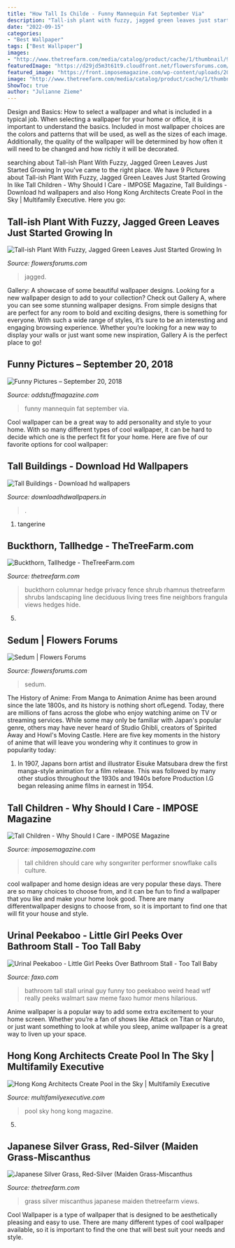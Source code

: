 ```yaml
---
title: "How Tall Is Childe - Funny Mannequin Fat September Via"
description: "Tall-ish plant with fuzzy, jagged green leaves just started growing in"
date: "2022-09-15"
categories:
- "Best Wallpaper"
tags: ["Best Wallpaper"]
images:
- "http://www.thetreefarm.com/media/catalog/product/cache/1/thumbnail/9df78eab33525d08d6e5fb8d27136e95/r/h/rhamnus-tallhedge-buckthorn-shrub.jpg"
featuredImage: "https://d29jd5m3t61t9.cloudfront.net/flowersforums.com/images/fbfiles/images/sedum_1_v_1401704629.jpg"
featured_image: "https://front.imposemagazine.com/wp-content/uploads/2020/05/19061718/Tall-Children-824x1024.jpg"
image: "http://www.thetreefarm.com/media/catalog/product/cache/1/thumbnail/9df78eab33525d08d6e5fb8d27136e95/f/i/file_142_35.jpg"
ShowToc: true
author: "Julianne Zieme"
---
```



Design and Basics: How to select a wallpaper and what is included in a typical job.
When selecting a wallpaper for your home or office, it is important to understand the basics. Included in most wallpaper choices are the colors and patterns that will be used, as well as the sizes of each image. Additionally, the quality of the wallpaper will be determined by how often it will need to be changed and how richly it will be decorated.

	

		
searching about Tall-ish Plant With Fuzzy, Jagged Green Leaves Just Started Growing In you've came to the right place. We have 9 Pictures about Tall-ish Plant With Fuzzy, Jagged Green Leaves Just Started Growing In like Tall Children - Why Should I Care - IMPOSE Magazine, Tall Buildings - Download hd wallpapers and also Hong Kong Architects Create Pool in the Sky | Multifamily Executive. Here you go:
		
    
## Tall-ish Plant With Fuzzy, Jagged Green Leaves Just Started Growing In

<img loading=lazy src="https://d29jd5m3t61t9.cloudfront.net/flowersforums.com/images/fbfiles/images/1452518771992_v_1452522611.jpg" onerror="this.onerror=null;this.src='https://tse4.mm.bing.net/th?id=OIP.tIukxek117Mc4kSyT25KJAHaNK&amp;pid=15.1';" alt="Tall-ish Plant With Fuzzy, Jagged Green Leaves Just Started Growing In">

_Source: flowersforums.com_

>jagged. 

	

Gallery: A showcase of some beautiful wallpaper designs.
Looking for a new wallpaper design to add to your collection? Check out Gallery A, where you can see some stunning wallpaper designs. From simple designs that are perfect for any room to bold and exciting designs, there is something for everyone. With such a wide range of styles, it’s sure to be an interesting and engaging browsing experience. Whether you’re looking for a new way to display your walls or just want some new inspiration, Gallery A is the perfect place to go!





	
	
    
## Funny Pictures – September 20, 2018

<img loading=lazy src="https://oddstuffmagazine.com/wp-content/uploads/2018/09/Fat-mannequin-650x873.jpg" onerror="this.onerror=null;this.src='https://tse3.mm.bing.net/th?id=OIP.RR3jk8EGu12n5DvRY0WUiAHaJ8&amp;pid=15.1';" alt="Funny Pictures – September 20, 2018">

_Source: oddstuffmagazine.com_

>funny mannequin fat september via. 

	

Cool wallpaper can be a great way to add personality and style to your home. With so many different types of cool wallpaper, it can be hard to decide which one is the perfect fit for your home. Here are five of our favorite options for cool wallpaper: 

    
## Tall Buildings - Download Hd Wallpapers

<img loading=lazy src="https://downloadhdwallpapers.in/wp-content/uploads/2017/12/Tall-Buildings-1600x1200.jpg" onerror="this.onerror=null;this.src='https://tse2.mm.bing.net/th?id=OIP.UCGGlZTdF3G7szzdrar-qQHaFj&amp;pid=15.1';" alt="Tall Buildings - Download hd wallpapers">

_Source: downloadhdwallpapers.in_

>. 

	

1. tangerine 

    
## Buckthorn, Tallhedge - TheTreeFarm.com

<img loading=lazy src="http://www.thetreefarm.com/media/catalog/product/cache/1/thumbnail/9df78eab33525d08d6e5fb8d27136e95/r/h/rhamnus-tallhedge-buckthorn-shrub.jpg" onerror="this.onerror=null;this.src='https://tse4.mm.bing.net/th?id=OIP.RSMtpOTW6B-wSbSbOBXJqgAAAA&amp;pid=15.1';" alt="Buckthorn, Tallhedge - TheTreeFarm.com">

_Source: thetreefarm.com_

>buckthorn columnar hedge privacy fence shrub rhamnus thetreefarm shrubs landscaping line deciduous living trees fine neighbors frangula views hedges hide. 

	

5.

    
## Sedum | Flowers Forums

<img loading=lazy src="https://d29jd5m3t61t9.cloudfront.net/flowersforums.com/images/fbfiles/images/sedum_1_v_1401704629.jpg" onerror="this.onerror=null;this.src='https://tse3.mm.bing.net/th?id=OIP.JvIQy-DES0_ZMyqM7tlnXQHaJ4&amp;pid=15.1';" alt="Sedum | Flowers Forums">

_Source: flowersforums.com_

>sedum. 

	

The History of Anime: From Manga to Animation
Anime has been around since the late 1800s, and its history is nothing short ofLegend. Today, there are millions of fans across the globe who enjoy watching anime on TV or streaming services. While some may only be familiar with Japan's popular genre, others may have never heard of Studio Ghibli, creators of Spirited Away and Howl's Moving Castle. Here are five key moments in the history of anime that will leave you wondering why it continues to grow in popularity today:
1) In 1907, Japans born artist and illustrator Eisuke Matsubara drew the first manga-style animation for a film release. This was followed by many other studios throughout the 1930s and 1940s before Production I.G began releasing anime films in earnest in 1954.

    
## Tall Children - Why Should I Care - IMPOSE Magazine

<img loading=lazy src="https://front.imposemagazine.com/wp-content/uploads/2020/05/19061718/Tall-Children-824x1024.jpg" onerror="this.onerror=null;this.src='https://tse1.mm.bing.net/th?id=OIP.cGH9e--AsLtOlvtJx3d2jwHaJN&amp;pid=15.1';" alt="Tall Children - Why Should I Care - IMPOSE Magazine">

_Source: imposemagazine.com_

>tall children should care why songwriter performer snowflake calls culture. 

	

cool wallpaper and home design ideas are very popular these days. There are so many choices to choose from, and it can be fun to find a wallpaper that you like and make your home look good. There are many differentwallpaper designs to choose from, so it is important to find one that will fit your house and style.

    
## Urinal Peekaboo - Little Girl Peeks Over Bathroom Stall - Too Tall Baby

<img loading=lazy src="https://d3qvyul2tp4j8.cloudfront.net/i/Xu4dVv2KEr.jpg" onerror="this.onerror=null;this.src='https://tse4.mm.bing.net/th?id=OIP.eLvmGPgVl57-HrKcNmqn5AHaJ6&amp;pid=15.1';" alt="Urinal Peekaboo - Little Girl Peeks Over Bathroom Stall - Too Tall Baby">

_Source: faxo.com_

>bathroom tall stall urinal guy funny too peekaboo weird head wtf really peeks walmart saw meme faxo humor mens hilarious. 

	

Anime wallpaper is a popular way to add some extra excitement to your home screen. Whether you’re a fan of shows like Attack on Titan or Naruto, or just want something to look at while you sleep, anime wallpaper is a great way to liven up your space.

    
## Hong Kong Architects Create Pool In The Sky | Multifamily Executive

<img loading=lazy src="https://cdnassets.hw.net/62/fa/d9ef13cf471d984923f3ecfad544/ziwucg-10200-c2-2-tcm23-1886969.jpg" onerror="this.onerror=null;this.src='https://tse4.mm.bing.net/th?id=OIP.RzfN9KJKmjqNaqRoAsSAmAHaKd&amp;pid=15.1';" alt="Hong Kong Architects Create Pool in the Sky | Multifamily Executive">

_Source: multifamilyexecutive.com_

>pool sky hong kong magazine. 

	

5.

    
## Japanese Silver Grass, Red-Silver (Maiden Grass-Miscanthus

<img loading=lazy src="http://www.thetreefarm.com/media/catalog/product/cache/1/thumbnail/9df78eab33525d08d6e5fb8d27136e95/f/i/file_142_35.jpg" onerror="this.onerror=null;this.src='https://tse3.mm.bing.net/th?id=OIP.bSthWY43woj0QpudlT0ikAHaLI&amp;pid=15.1';" alt="Japanese Silver Grass, Red-Silver (Maiden Grass-Miscanthus">

_Source: thetreefarm.com_

>grass silver miscanthus japanese maiden thetreefarm views. 

	

Cool Wallpaper is a type of wallpaper that is designed to be aesthetically pleasing and easy to use. There are many different types of cool wallpaper available, so it is important to find the one that will best suit your needs and style.

